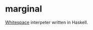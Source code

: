# marginal

[Whitespace](https://en.wikipedia.org/wiki/Whitespace_(programming_language)) interpeter written in Haskell.
